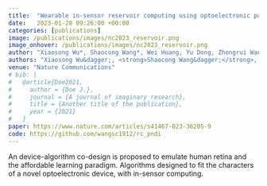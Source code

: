 ```yaml
---
title:  "Wearable in-sensor reservoir computing using optoelectronic polymers with through-space charge-transport characteristics for multi-task learning"
date:   2023-01-28 09:26:00 +00:00
categories: [publications]
image: /publications/images/nc2023_reservoir.png
image_onhover: /publications/images/nc2023_reservoir.png
author: "Xiaosong Wu*, Shaocong Wang*, Wei Huang, Yu Dong, Zhongrui Wang, Weiguo Huang"
authors: "Xiaosong Wu&dagger;, <strong>Shaocong Wang&dagger;</strong>, Wei Huang, Yu Dong, Zhongrui Wang*, Weiguo Huang*"
venue: "Nature Communications"
# bib: |
#   @article{Doe2021,
#     author = {Doe J.},
#     journal = {A journal of imaginary research},
#     title = {Another title of the publication},
#     year = {2021}
#   }
paper: https://www.nature.com/articles/s41467-023-36205-9
code: https://github.com/wangsc1912/rc_pndi
---
```

An device-algorithm co-design is proposed to emulate human retina and the affordable learning paradigm. Algorithms designed to fit the characters of a novel optoelectronic device, with in-sensor computing.